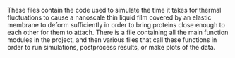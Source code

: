 These files contain the code used to simulate the time it takes for thermal fluctuations to cause a nanoscale thin liquid film covered by an elastic membrane to deform sufficiently in order to bring proteins close enough to each other for them to attach.
There is a file containing all the main function modules in the project, and then various files that call these functions in order to run simulations, postprocess results, or make plots of the data.
